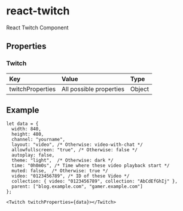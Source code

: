 # react-twitch

React Twitch Component

## Properties

### Twitch

|Key|Value|Type|
|:--|:----|:---|
|twitchProperties|All possible properties|Object|

## Example

```JS
let data = {
  width: 840,
  height: 480,
  channel: "yourname",
  layout: "video", /* Otherwise: video-with-chat */
  allowfullscreen: "true", /* Otherwise: false */
  autoplay: false,
  theme: "light",  /* Otherwise: dark */
  time: "0h0m0s", /* Time where these video playback start */
  muted: false,  /* Otherwise: true */
  video: "0123456789", /* ID of these Video */
  collection: { video: "0123456789", collection: "AbCdEfGhIj" },
  parent: ["blog.example.com", "gamer.example.com"]
};

<Twitch twitchProperties={data}></Twitch>
```
